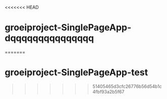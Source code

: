 <<<<<<< HEAD
# groeiproject-SinglePageApp-dqqqqqqqqqqqqqqq
=======
# groeiproject-SinglePageApp-test
>>>>>>> 51405465d3cfc26776b56d54b1c4fbf93a2b5f67
